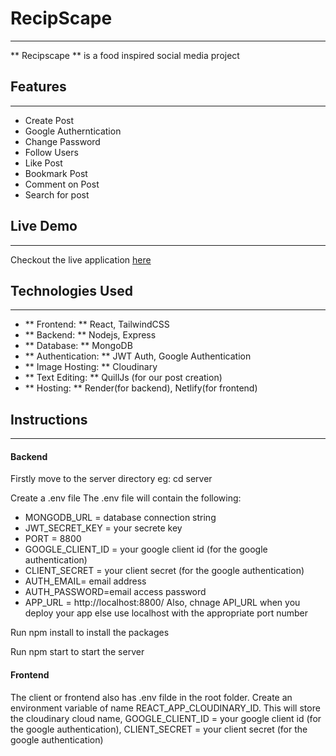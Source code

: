 # RecipScape
***
 ** Recipscape ** is a food inspired social media project

## Features
***
- Create Post
- Google Autherntication
- Change Password
- Follow Users
- Like Post
- Bookmark Post
- Comment on Post
- Search for post

## Live Demo
***
Checkout the live application [here](https://recipscape.netlify.app)

## Technologies Used 
***
- ** Frontend: ** React, TailwindCSS
- ** Backend: ** Nodejs, Express
- ** Database: ** MongoDB
- ** Authentication: ** JWT Auth, Google Authentication
- ** Image Hosting: ** Cloudinary
- ** Text Editing: ** QuillJs (for our post creation)
- ** Hosting: ** Render(for backend), Netlify(for frontend)
## Instructions
***
#### Backend
Firstly move to the server directory eg: cd server

Create a .env file The .env file will contain the following: 
-  MONGODB_URL = database connection string
-  JWT_SECRET_KEY = your secrete key
-   PORT = 8800
-   GOOGLE_CLIENT_ID = your google client id (for the google authentication)
-   CLIENT_SECRET  = your client secret (for the google authentication)
-  AUTH_EMAIL= email address
-  AUTH_PASSWORD=email access password
-   APP_URL = http://localhost:8800/
Also, chnage API_URL when you deploy your app else use localhost with the appropriate port number

Run npm install to install the packages

Run npm start to start the server

#### Frontend

The client or frontend also has .env filde in the root folder. Create an environment variable of name REACT_APP_CLOUDINARY_ID. This will store the cloudinary cloud name, GOOGLE_CLIENT_ID = your google client id (for the google authentication),  CLIENT_SECRET  = your client secret (for the google authentication)
